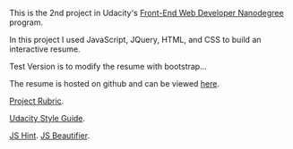 ﻿This is the 2nd project in Udacity's [Front-End Web Developer Nanodegree](https://www.udacity.com/course/front-end-web-developer-nanodegree--nd001) program.

In this project I used JavaScript, JQuery, HTML, and CSS to build an interactive resume. 

Test Version is to modify the resume with bootstrap...

The resume is hosted on github and can be viewed [here](http://pajamaprogrammer.github.io/FEND-Resume/).

[Project Rubric](https://review.udacity.com/?&_ga=1.209415511.418599206.1464881310#!/rubrics/13/view).

[Udacity Style Guide](https://udacity.github.io/frontend-nanodegree-styleguide/).

[JS Hint](http://jshint.com/).
[JS Beautifier](http://jsbeautifier.org/).



